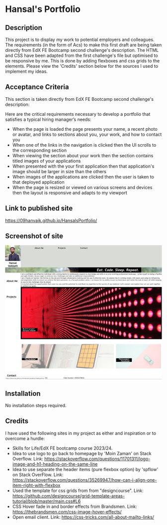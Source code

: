 # Hansal's Portfolio

## Description

This project is to display my work to potential employers and colleagues.
The requirements (in the form of Acs) to make this first draft are being taken directly from EdX FE Bootcamp second challenge's description. 
The HTML and CSS have been adapted from the first challenge's file but optimised to be responsive by me. This is done by adding flexboxes and css grids to the elements.
Please view the 'Credits' section below for the sources I used to implement my ideas.


## Acceptance Criteria

This section is taken directly from EdX FE Bootcamp second challenge's description:

Here are the critical requirements necessary to develop a portfolio that satisfies a typical hiring manager’s needs:

* When the page is loaded the page presents your name, a recent photo or avatar, and links to sections about you, your work, and how to contact you
* When one of the links in the navigation is clicked then the UI scrolls to the corresponding section
* When viewing the section about your work then the section contains titled images of your applications
* When presented with the your first application then that application's image should be larger in size than the others
* When images of the applications are clicked then the user is taken to that deployed application
* When the page is resized or viewed on various screens and devices then the layout is responsive and adapts to my viewport

## Link to published site
https://09hanvaik.github.io/HansalsPortfolio/

## Screenshot of site
![Screenshot of my portfolio website](starter/images/PORTFOLIOSS.jpg)

## Installation

No installation steps required.

## Credits

I have used the following sites in my project as either and inspiration or to overcome a hurdle:
* Skills for Life/EdX FE bootcamp course 2023/24.
* Idea to use logo to go back to homepage by 'Moin Zaman' on Stack Overflow. Link: https://stackoverflow.com/questions/11701311/logo-image-and-h1-heading-on-the-same-line
* Idea to use separate the header items (pure flexbox option) by 'spflow' on Stack OverFlow. Link: https://stackoverflow.com/questions/35269947/how-can-i-align-one-item-right-with-flexbox
* Used the template for css grids from from "designcourse". Link: https://github.com/designcourse/grid-template-areas-tutorial/blob/master/main.css#L6
* CSS Hover fade in and border effects from Brandsmen. Link: https://thebrandsmen.com/css-image-hover-effects/
* Open email client. Link: https://css-tricks.com/all-about-mailto-links/

